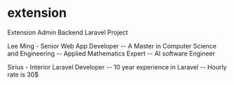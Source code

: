 # extension
Extension Admin Backend Laravel Project

Lee Ming - Senior Web App Developer
  -- A Master in Computer Science and Engineering
  -- Applied Mathematics Expert
  -- AI software Engineer

Sirius - Interior Laravel Developer
  -- 10 year experience in Laravel
  -- Hourly rate is 30$
